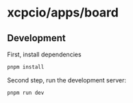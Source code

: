 # xcpcio/apps/board

## Development

First, install dependencies

```bash
pnpm install
```

Second step, run the development server:

```bash
pnpm run dev
```
